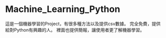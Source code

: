 # Machine_Learning_Python

這是一個機器學習的Project，有很多種方法以及提供csv數據。
完全免費，提供給對Python有興趣的人。
裡面也提供簡報，讓使用者更了解機器學習。
